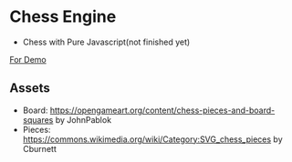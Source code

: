 # Chess Engine
 - Chess with Pure Javascript(not finished yet)
 
[For Demo](https://bberkay.github.io/chess-engine/ ) 

## Assets 
- Board: https://opengameart.org/content/chess-pieces-and-board-squares by JohnPablok
- Pieces: https://commons.wikimedia.org/wiki/Category:SVG_chess_pieces by Cburnett
